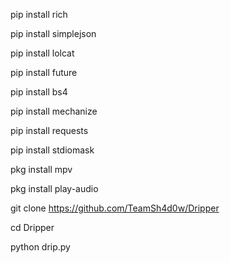 pip install rich 

pip install simplejson 

pip install lolcat 

pip install future 

pip install bs4 

pip install mechanize  


pip install requests  

pip install stdiomask  

pkg install mpv 

pkg install play-audio 

git clone https://github.com/TeamSh4d0w/Dripper 

cd Dripper 

python drip.py
